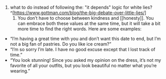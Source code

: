 1. what to do instead of following the: "it depends" logic for white lies?^[https://www.gottman.com/blog/the-big-debate-over-little-lies/]
	1. You don’t have to choose between kindness and [[honesty]]. You can embrace both these values at the same time, but it will take a bit more time to find the right words. Here are some examples:

-   “I’m having a great time with you and don’t want this date to end, but I’m not a big fan of pastries. Do you like ice cream?”
-   “I’m so sorry I’m late. I have no good excuse except that I lost track of time.”
-   “You look stunning! Since you asked my opinion on the dress, it’s not my favorite of all your outfits, but you look beautiful no matter what you’re wearing.”